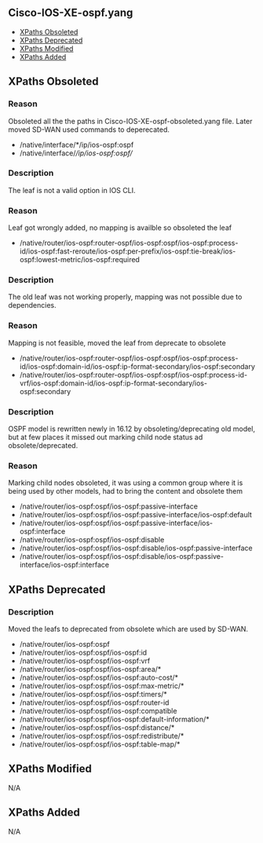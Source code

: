 ## Cisco-IOS-XE-ospf.yang

- [XPaths Obsoleted](#xpaths-obsoleted)
- [XPaths Deprecated](#xpaths-deprecated)
- [XPaths Modified](#xpaths-modified)
- [XPaths Added](#xpaths-added)

## XPaths Obsoleted

### Reason

Obsoleted all the the paths in Cisco-IOS-XE-ospf-obsoleted.yang file. Later moved SD-WAN used commands to deperecated.

- /native/interface/*/ip/ios-ospf:ospf
- /native/interface/*/ip/ios-ospf:ospf/*

### Description

The leaf is not a valid option in IOS CLI.

### Reason

Leaf got wrongly added, no mapping is availble so obsoleted the leaf

- /native/router/ios-ospf:router-ospf/ios-ospf:ospf/ios-ospf:process-id/ios-ospf:fast-reroute/ios-ospf:per-prefix/ios-ospf:tie-break/ios-ospf:lowest-metric/ios-ospf:required

### Description

The old leaf was not working properly, mapping was not possible due to dependencies.

### Reason

Mapping is not feasible, moved the leaf from deprecate to obsolete

- /native/router/ios-ospf:router-ospf/ios-ospf:ospf/ios-ospf:process-id/ios-ospf:domain-id/ios-ospf:ip-format-secondary/ios-ospf:secondary
- /native/router/ios-ospf:router-ospf/ios-ospf:ospf/ios-ospf:process-id-vrf/ios-ospf:domain-id/ios-ospf:ip-format-secondary/ios-ospf:secondary

### Description

OSPF model is rewritten newly in 16.12 by obsoleting/deprecating old model, but at few places it missed out marking child node status ad obsolete/deprecated.

### Reason

Marking child nodes obsoleted, it was using a common group where it is being used by other models, had to bring the content and obsolete them

- /native/router/ios-ospf:ospf/ios-ospf:passive-interface
- /native/router/ios-ospf:ospf/ios-ospf:passive-interface/ios-ospf:default
- /native/router/ios-ospf:ospf/ios-ospf:passive-interface/ios-ospf:interface
- /native/router/ios-ospf:ospf/ios-ospf:disable
- /native/router/ios-ospf:ospf/ios-ospf:disable/ios-ospf:passive-interface
- /native/router/ios-ospf:ospf/ios-ospf:disable/ios-ospf:passive-interface/ios-ospf:interface

## XPaths Deprecated

### Description

Moved the leafs to deprecated from obsolete which are used by SD-WAN.

- /native/router/ios-ospf:ospf
- /native/router/ios-ospf:ospf/ios-ospf:id
- /native/router/ios-ospf:ospf/ios-ospf:vrf
- /native/router/ios-ospf:ospf/ios-ospf:area/*
- /native/router/ios-ospf:ospf/ios-ospf:auto-cost/*
- /native/router/ios-ospf:ospf/ios-ospf:max-metric/*
- /native/router/ios-ospf:ospf/ios-ospf:timers/*
- /native/router/ios-ospf:ospf/ios-ospf:router-id
- /native/router/ios-ospf:ospf/ios-ospf:compatible
- /native/router/ios-ospf:ospf/ios-ospf:default-information/*
- /native/router/ios-ospf:ospf/ios-ospf:distance/*
- /native/router/ios-ospf:ospf/ios-ospf:redistribute/*
- /native/router/ios-ospf:ospf/ios-ospf:table-map/*

## XPaths Modified

N/A

## XPaths Added

N/A

